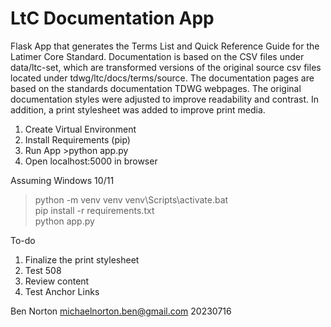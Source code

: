   # LtC Documentation App
Flask App that generates the Terms List and Quick Reference Guide for the Latimer Core Standard. Documentation is based on the CSV files under data/ltc-set, which are transformed versions of the original source csv files located under tdwg/ltc/docs/terms/source. 
The documentation pages are based on the standards documentation TDWG webpages. The original documentation styles were adjusted to 
improve readability and contrast. In addition, a print stylesheet was added to improve print media.

  1. Create Virtual Environment
  2. Install Requirements (pip)
  3. Run App >python app.py
  4. Open localhost:5000 in browser

Assuming Windows 10/11  
>python -m venv venv 
>venv\Scripts\activate.bat  
>pip install -r requirements.txt  
>python app.py  

To-do
1. Finalize the print stylesheet
2. Test 508
3. Review content
4. Test Anchor Links

Ben Norton
michaelnorton.ben@gmail.com
20230716
